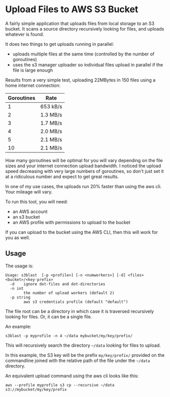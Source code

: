 # Upload Files to AWS S3 Bucket

A fairly simple application that uploads files from local storage to an S3 bucket. It scans a source
directory recursively looking for files, and uploads whatever is found.

It does two things to get uploads running in parallel:

* uploads multiple files at the same time (controlled by the number of goroutines)
* uses the s3 manager uploader so individual files upload in parallel if the file is large enough

Results from a very simple test, uploading 22MBytes in 150 files using a home internet connection:

| Goroutines | Rate         |
|------------|--------------|
| 1          | 653 kB/s     |
| 2          | 1.3 MB/s     |
| 3          | 1.7 MB/s     |
| 4          | 2.0 MB/s     |
| 5          | 2.1 MB/s     |
| 10         | 2.1 MB/s     |

How many goroutines will be optimal for you will vary depending on the file sizes and your internet connection
upload bandwidth. I noticed the upload speed decreasing with very large numbers of goroutines, so don't just set 
it at a ridiculous number and expect to get great results.

In one of my use cases, the uploads run 20% faster than using the aws cli. Your mileage will vary.

To run this tool, you will need:

* an AWS account
* an s3 bucket
* an AWS profile with permissions to upload to the bucket

If you can upload to the bucket using the AWS CLI, then this will work for you as well.

## Usage

The usage is:

    Usage: s3blast  [-p <profile>] [-n <numworkers>] [-d] <files> <bucket>/<key-prefix>
      -d	ignore dot-files and dot-directories
      -n int
        	the number of upload workers (default 2)
      -p string
        	aws s3 credentials profile (default "default")

The file root can be a directory in which case it is traversed recursively looking for files. Or, it can be
a single file.

An example:

    s3blast -p myprofile -n 4 ~/data mybucket/my/key/prefix/

This will recursively search the directory `~/data` looking for files to upload. 

In this example, the S3 key will be the prefix `my/key/prefix/` provided on the commandline joined with the relative path 
of the file under the `~/data` directory.

An equivalent upload command using the aws cli looks like this:

    aws --profile myprofile s3 cp --recursive ~/data s3://mybucket/my/key/prefix


